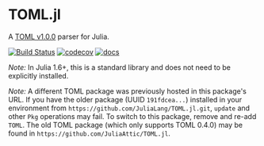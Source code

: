 # TOML.jl

A [TOML v1.0.0](https://github.com/toml-lang/toml) parser for Julia.

[![Build Status](https://travis-ci.org/JuliaLang/TOML.jl.svg?branch=master)](https://travis-ci.org/JuliaLang/TOML.jl)
[![codecov](https://codecov.io/gh/JuliaLang/TOML.jl/branch/master/graph/badge.svg)](https://codecov.io/gh/JuliaLang/TOML.jl)
[![docs](https://img.shields.io/badge/docs-dev-blue.svg)](https://JuliaLang.github.io/TOML.jl/dev/)

*Note:*  In Julia 1.6+, this is a standard library and does not need to be explicitly installed.

*Note:*  A different TOML package was previously hosted in this package's URL. If you have the older package (UUID `191fdcea...`) installed in your environment from `https://github.com/JuliaLang/TOML.jl.git`, `update` and other `Pkg` operations may fail. To switch to this package, remove and re-add `TOML`. The old TOML package (which only supports TOML 0.4.0) may be found in `https://github.com/JuliaAttic/TOML.jl`.
